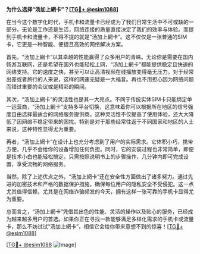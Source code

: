 **为什么选择“汤加上網卡”？[[TG💪+ @esim1088](https://t.me/s/esim1088)]**

在当今这个数字化时代，手机卡和流量卡已经成为了我们日常生活中不可或缺的一部分。无论是工作还是生活，网络连接的质量直接决定了我们的效率与体验。而提到手机卡和流量卡，不得不提的就是“汤加上網卡”。这不仅仅是一张普通的SIM卡，它更是一种智能、便捷且高效的网络解决方案。

首先，“汤加上網卡”以其卓越的性能赢得了众多用户的青睐。无论你是需要在国内畅游互联网，还是希望在国外也能轻松上网，“汤加上網卡”都能提供稳定且快速的网络支持。它的速度之快，甚至可以让高清视频在线播放变得毫无压力。对于经常出差或者旅行的人来说，这样的网速无疑是一大福音。再也不用担心因为网络问题而错过重要的会议或是精彩的瞬间。

其次，“汤加上網卡”的灵活性也是其一大亮点。不同于传统实体SIM卡只能绑定单一运营商，“汤加上網卡”支持多平台切换，这意味着你可以根据所在地区的信号强度自由选择最适合的网络服务提供商。这种灵活性不仅提高了使用体验，还大大降低了因网络不稳定带来的困扰。特别是对于那些经常往返于不同国家和地区的人士来说，这种特性显得尤为重要。

再者，“汤加上網卡”在设计上也充分考虑到了用户的实际需求。它体积小巧，携带方便，几乎不会给你的设备增加任何负担。同时，它的安装过程也非常简单，即便是技术小白也能轻松搞定。只需按照说明书上的步骤操作，几分钟内即可完成设置，享受流畅的网络服务。

当然，除了上述优点之外，“汤加上網卡”还在安全性方面做出了诸多努力。通过先进的加密技术和严格的数据保护措施，确保每位用户的隐私安全不受侵犯。这一点尤其值得信赖，尤其是在网络诈骗频发的今天，拥有这样一张可靠的手机卡显得尤为重要。

总而言之，“汤加上網卡”凭借其出色的性能、灵活的操作以及贴心的服务，已经成为越来越多用户的首选。如果你正在寻找一款能够满足多样化需求的手机卡或流量卡，那么不妨试试“汤加上網卡”，相信它会给你带来意想不到的惊喜！[[TG💪+ @esim1088](https://t.me/s/esim1088)]

[[TG💪+ @esim1088](https://t.me/s/esim1088) ![Image](https://i.postimg.cc/4NQfJmqS/Snipaste-2025-05-13-00-14-12.png)]
